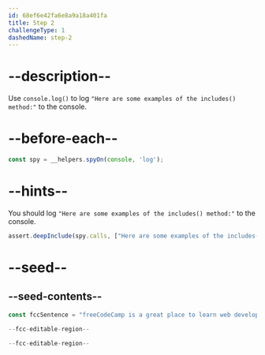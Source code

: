 ```yaml
---
id: 68ef6e42fa6e8a9a18a401fa
title: Step 2
challengeType: 1
dashedName: step-2
---
```


# --description--

Use `console.log()` to log `"Here are some examples of the includes() method:"` to the console.

# --before-each--

```js
const spy = __helpers.spyOn(console, 'log');
```

# --hints--

You should log `"Here are some examples of the includes() method:"` to the console.

```js
assert.deepInclude(spy.calls, ["Here are some examples of the includes() method:"])
```

# --seed--

## --seed-contents--

```js
const fccSentence = "freeCodeCamp is a great place to learn web development.";

--fcc-editable-region--

--fcc-editable-region--
```
